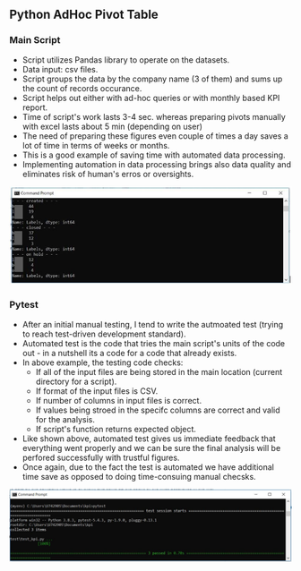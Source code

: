 <h2>Python AdHoc Pivot Table</h2>
<h3>Main Script</h3>
<ul>
  <li>Script utilizes Pandas library to operate on the datasets.</li>
  <li>Data input: csv files.</li>
  <li>Script groups the data by the company name (3 of them) and sums up the count of records occurance.</li>
  <li>Script helps out either with ad-hoc queries or with monthly based KPI report.</li>
  <li>Time of script's work lasts 3-4 sec. whereas preparing pivots manually with excel lasts about 5 min (depending on user)</li>
  <li>The need of preparing these figures even couple of times a day saves a lot of time in terms of weeks or months.</li>
  <li>This is a good example of saving time with automated data processing.</li>
  <li>Implementing automation in data processing brings also data quality and eliminates risk of human's erros or oversights.</li>
</ul>
<img src="images/pivot.JPG">
<h3>Pytest</h3>
<ul>
  <li>After an initial manual testing, I tend to write the autmoated test (trying to reach test-driven development standard).</li>
  <li>Automated test is the code that tries the main script's units of the code out - in a nutshell its a code for a code that already exists.</li>
  <li>In above example, the testing code checks:
    <ul>
      <li>If all of the input files are being stored in the main location (current directory for a script).</li>
      <li>If format of the input files is CSV.</li>
      <li>If number of columns in input files is correct.</li>
      <li>If values being stroed in the specifc columns are correct and valid for the analysis.</li>
      <li>If script's function returns expected object.</li>
    </ul>
  </li>
  <li>Like shown above, automated test gives us immediate feedback that everything went properly and we can be sure the final analysis will be perfored successfully with trustful figures.</li>
  <li>Once again, due to the fact the test is automated we have additional time save as opposed to doing time-consuing manual checsks.</li>
</ul>
<img src="images/test.JPG">
